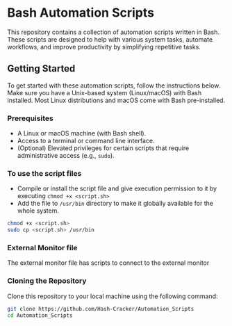 # Bash Automation Scripts

This repository contains a collection of automation scripts written in Bash. These scripts are designed to help with various system tasks, automate workflows, and improve productivity by simplifying repetitive tasks.


## Getting Started

To get started with these automation scripts, follow the instructions below. Make sure you have a Unix-based system (Linux/macOS) with Bash installed. Most Linux distributions and macOS come with Bash pre-installed.

### Prerequisites

- A Linux or macOS machine (with Bash shell).
- Access to a terminal or command line interface.
- (Optional) Elevated privileges for certain scripts that require administrative access (e.g., `sudo`).

### To use the script files
- Compile or install the script file and give execution permission to it by executing `chmod +x <script.sh>`
- Add the file to `/usr/bin` directory to make it globally available for the whole system.
```bash
chmod +x <script.sh>
sudo cp <script.sh> /usr/bin
```

### External Monitor file
The external monitor file has scripts to connect to the external monitor

### Cloning the Repository

Clone this repository to your local machine using the following command:

```bash
git clone https://github.com/Hash-Cracker/Automation_Scripts
cd Automation_Scripts
```
